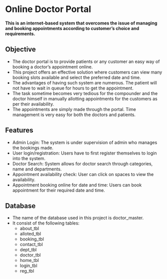 # Online Doctor Portal
**This is an internet-based system that overcomes the issue of managing
and booking appointments according to customer’s choice and
requirements.**

## Objective
* The doctor portal is to provide patients or any customer an easy way of
booking a doctor’s appointment online. 
* This project offers an effective solution where customers can view many booking slots available and
select the preferred date and time. 
* The advantages of having such system are numerous. The patient will not have to wait in queue for hours to get
the appointment. 
* The task sometime becomes very tedious for the compounder and the doctor himself in manually allotting appointments
for the customers as per their availability.
* The appointments are simply made through the portal. Time management is very easy for both the
doctors and patients.

## Features
* Admin Login: The system is under supervision of admin who
manages the bookings made.
* User login/registration: Users have to first register themselves to
login into the system.
* Doctor Search: System allows for doctor search through categories,
name and departments.
* Appointment availability check: User can click on spaces to view
the availability.
* Appointment booking online for date and time: Users can book
appointment for their required date and time.

## Database
* The name of the database used in this project is doctor_master.
* It consist of the following tables:
    * about_tbl
    * alloted_tbl
    * booking_tbl
    * contact_tbl
    * dept_tbl
    * doctor_tbl
    * home_tbl
    * login_tbl
    * reg_tbl
    
